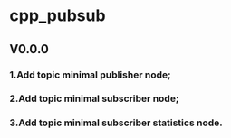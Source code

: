 # cpp_pubsub
## V0.0.0
### 1.Add topic minimal publisher node;
### 2.Add topic minimal subscriber node;
### 3.Add topic minimal subscriber statistics node.
